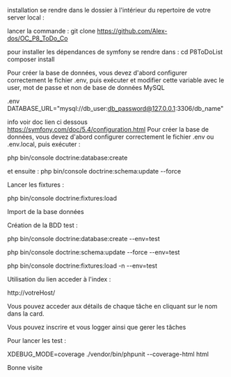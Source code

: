 <!-- codacy-status -->
<!-- /codacy-status -->

installation se rendre dans le dossier à l'intérieur du repertoire de votre server local :

 lancer la commande : git clone https://github.com/Alex-dos/OC_P8_ToDo_Co

pour installer les dépendances de symfony se rendre dans : cd P8ToDoList composer install

Pour créer la base de données, vous devez d'abord configurer correctement le fichier .env, puis exécuter et modifier cette variable avec le user, mot de passe et non de base de données MySQL

.env DATABASE_URL="mysql://db_user:db_password@127.0.0.1:3306/db_name"

info voir doc lien ci dessous https://symfony.com/doc/5.4/configuration.html Pour créer la base de données, vous devez d'abord configurer correctement le fichier .env ou .env.local, puis exécuter :

php bin/console doctrine:database:create

et ensuite : php bin/console doctrine:schema:update --force

Lancer les fixtures :

php bin/console doctrine:fixtures:load

Import de la base données

Création de la BDD test :

php bin/console doctrine:database:create  --env=test

php bin/console doctrine:schema:update --force --env=test

php bin/console doctrine:fixtures:load -n --env=test

Utilisation du lien acceder à l'index :

http://votreHost/

Vous pouvez acceder aux détails de chaque tâche en cliquant sur le nom dans la card.

Vous pouvez inscrire et vous logger ainsi que gerer les tâches

Pour lancer les test :

XDEBUG_MODE=coverage ./vendor/bin/phpunit --coverage-html html

Bonne visite
